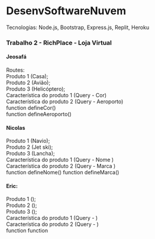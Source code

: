 # DesenvSoftwareNuvem  
Tecnologias: Node.js, Bootstrap, Express.js, Replit, Heroku

### Trabalho 2 - RichPlace - Loja Virtual  

#### Jeosafá
Routes:  
Produto 1 (Casa);  
Produto 2 (Avião);  
Produto 3 (Helicóptero);  
Característica do produto 1 (Query - Cor)  
Característica do produto 2 (Query - Aeroporto)  
function defineCor()  
function defineAeroporto()  
  
#### Nicolas
Produto 1 (Navio);  
Produto 2 (Jet ski);  
Produto 3 (Lancha);  
Característica do produto 1 (Query - Nome )  
Característica do produto 2 (Query - Marca )  
function defineNome()
function defineMarca()
  
#### Eric:
Produto 1 ();  
Produto 2 ();  
Produto 3 ();  
Característica do produto 1 (Query - )  
Característica do produto 2 (Query - )  
function
function
